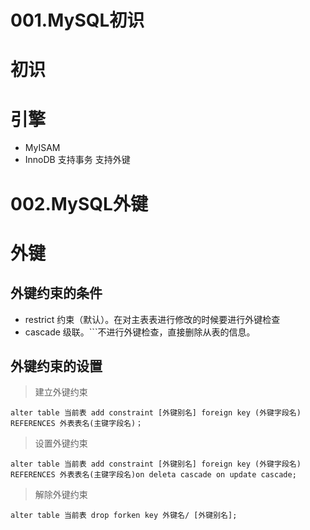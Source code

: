 # 001.MySQL初识

# 初识

# 引擎

- MyISAM
- InnoDB 支持事务 支持外键

# 002.MySQL外键

# 外键

## 外键约束的条件

- restrict 约束（默认）。在对主表表进行修改的时候要进行外键检查
- cascade 级联。```不进行外键检查，直接删除从表的信息。

## 外键约束的设置

> 建立外键约束

```
alter table 当前表 add constraint [外键别名] foreign key (外键字段名) REFERENCES 外表表名(主键字段名)；
```

> 设置外键约束

```
alter table 当前表 add constraint [外键别名] foreign key (外键字段名) REFERENCES 外表表名(主键字段名)on deleta cascade on update cascade;
```

> 解除外键约束

```
alter table 当前表 drop forken key 外键名/ [外键别名];
```